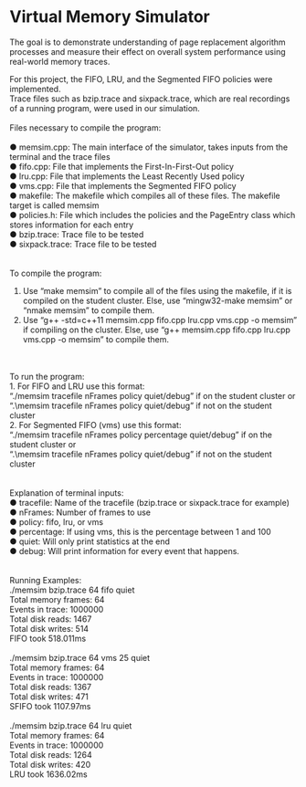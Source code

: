 # Virtual Memory Simulator
The goal is to demonstrate understanding of page replacement algorithm processes and measure their effect on overall system performance using real-world memory traces.

For this project, the FIFO, LRU, and the Segmented FIFO policies were implemented. <br/>
Trace files such as bzip.trace and sixpack.trace, which are real recordings of a running program, were used in our simulation. <br/>
<br/>
Files necessary to compile the program:<br/> <br/>
● memsim.cpp: The main interface of the simulator, takes inputs from the terminal and the
trace files <br/>
● fifo.cpp: File that implements the First-In-First-Out policy <br/>
● lru.cpp: File that implements the Least Recently Used policy <br/>
● vms.cpp: File that implements the Segmented FIFO policy <br/>
● makefile: The makefile which compiles all of these files. The makefile target is called
memsim <br/>
● policies.h: File which includes the policies and the PageEntry class which stores
information for each entry <br/>
● bzip.trace: Trace file to be tested <br/>
● sixpack.trace: Trace file to be tested <br/>
<br/>
<br/>
To compile the program:<br/>
1. Use “make memsim” to compile all of the files using the makefile, if it is compiled on the
student cluster. Else, use “mingw32-make memsim” or “nmake memsim” to compile
them. <br/>
2. Use “g++ -std=c++11 memsim.cpp fifo.cpp lru.cpp vms.cpp -o memsim” if compiling on
the cluster. Else, use “g++ memsim.cpp fifo.cpp lru.cpp vms.cpp -o memsim” to compile
them. <br/>
<br/>
<br/>
To run the program: <br/>
1. For FIFO and LRU use this format: <br/>
“./memsim tracefile nFrames policy quiet/debug” if on the student cluster or  <br/>
“.\memsim tracefile nFrames policy quiet/debug” if not on the student cluster <br/>
2. For Segmented FIFO (vms) use this format: <br/>
“./memsim tracefile nFrames policy percentage quiet/debug” if on the student cluster or <br/>
“.\memsim tracefile nFrames policy quiet/debug” if not on the student cluster <br/>
<br/>
<br/>
Explanation of terminal inputs: <br/>
● tracefile: Name of the tracefile (bzip.trace or sixpack.trace for example) <br/>
● nFrames: Number of frames to use <br/>
● policy: fifo, lru, or vms<br/>
● percentage: If using vms, this is the percentage between 1 and 100<br/>
● quiet: Will only print statistics at the end<br/>
● debug: Will print information for every event that happens.<br/>
<br/>
<br/>
Running Examples:<br/>
./memsim bzip.trace 64 fifo quiet<br/>
Total memory frames: 64<br/>
Events in trace: 1000000<br/>
Total disk reads: 1467<br/>
Total disk writes: 514<br/>
FIFO took 518.011ms<br/><br/>
./memsim bzip.trace 64 vms 25 quiet<br/>
Total memory frames: 64<br/>
Events in trace: 1000000<br/>
Total disk reads: 1367<br/>
Total disk writes: 471<br/>
SFIFO took 1107.97ms<br/><br/>
./memsim bzip.trace 64 lru quiet<br/>
Total memory frames: 64<br/>
Events in trace: 1000000<br/>
Total disk reads: 1264<br/>
Total disk writes: 420<br/>
LRU took 1636.02ms<br/>
